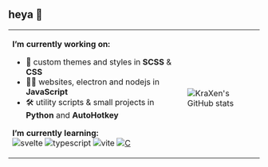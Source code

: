## heya 👋
<table>
  <tr>
    <td>

**I’m currently working on:**
- 🎨 custom themes and styles in **SCSS** & **CSS**
- 👨‍💻 websites, electron and nodejs in **JavaScript**
- 🛠 utility scripts & small projects in **Python** and **AutoHotkey**
  
**I’m currently learning:**  
![svelte](https://img.shields.io/badge/Svelte-4A4A55?style=for-the-badge&logo=svelte&logoColor=FF3E00)
![typescript](https://img.shields.io/badge/TypeScript-007ACC?style=for-the-badge&logo=typescript&logoColor=white)
![vite](https://img.shields.io/badge/Vite-B73BFE?style=for-the-badge&logo=vite&logoColor=FFD62E)
[![C](https://img.shields.io/badge/C-00599C?style=for-the-badge&logo=c&logoColor=white)](https://github.com/KraXen72/slovak_kyria)
    </td>
    <td>
      <br>
![KraXen's GitHub stats](https://github-readme-stats.vercel.app/api?username=KraXen72&count_private=true&show_icons=true&theme=tokyonight&include_all_commits=true&disable_animations=true)
    </td>
  </tr>
</table>

<!--
**KraXen72/KraXen72** is a ✨ _special_ ✨ repository because its `README.md` (this file) appears on your GitHub profile.

Here are some ideas to get you started:

- 🔭 I’m currently working on ...
- 🌱 I’m currently learning ...
- 👯 I’m looking to collaborate on ...
- 🤔 I’m looking for help with ...
- 💬 Ask me about ...
- 📫 How to reach me: ...
- 😄 Pronouns: ...
- ⚡ Fun fact: ...
-->
